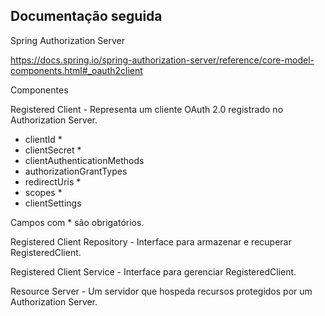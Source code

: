 ## Documentação seguida

Spring Authorization Server

https://docs.spring.io/spring-authorization-server/reference/core-model-components.html#_oauth2client

Componentes

Registered Client - Representa um cliente OAuth 2.0 registrado no Authorization Server.

- clientId \*
- clientSecret \*
- clientAuthenticationMethods
- authorizationGrantTypes
- redirectUris \*
- scopes \*
- clientSettings

Campos com \* são obrigatórios.

Registered Client Repository - Interface para armazenar e recuperar RegisteredClient.

Registered Client Service - Interface para gerenciar RegisteredClient.

Resource Server - Um servidor que hospeda recursos protegidos por um Authorization Server.


